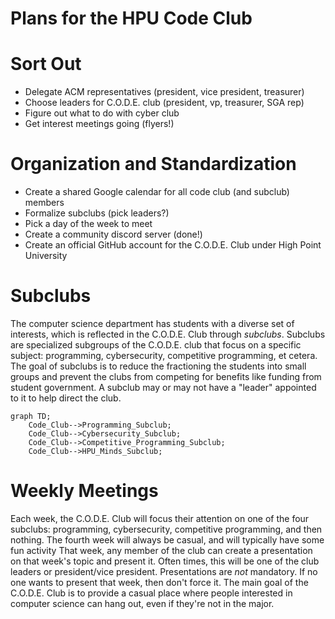 # Plans for the HPU Code Club

# Sort Out
- Delegate ACM representatives (president, vice president, treasurer)
- Choose leaders for C.O.D.E. club (president, vp, treasurer, SGA rep)
- Figure out what to do with cyber club
- Get interest meetings going (flyers!)

# Organization and Standardization
- Create a shared Google calendar for all code club (and subclub) members
- Formalize subclubs (pick leaders?)
- Pick a day of the week to meet
- Create a community discord server (done!)
- Create an official GitHub account for the C.O.D.E. Club under High Point University

# Subclubs
The computer science department has students with a diverse set of interests, which is reflected in the C.O.D.E. Club through _subclubs_. Subclubs are specialized
subgroups of the C.O.D.E. club that focus on a specific subject: programming, cybersecurity, competitive programming, et cetera. The goal of subclubs is to reduce the 
fractioning the students into small groups and prevent the clubs from competing for benefits like funding from student government. A subclub may or may not have a 
"leader" appointed to it to help direct the club.

```mermaid
graph TD;
    Code_Club-->Programming_Subclub;
    Code_Club-->Cybersecurity_Subclub;
    Code_Club-->Competitive_Programming_Subclub;
    Code_Club-->HPU_Minds_Subclub;
```

# Weekly Meetings
Each week, the C.O.D.E. Club will focus their attention on one of the four subclubs: programming, cybersecurity, competitive programming, and then nothing. The
fourth week will always be casual, and will typically have some fun activity That week, any member of the club can create a presentation on that week's topic and 
present it. Often times, this will be one of the club leaders or president/vice president.
Presentations are *not* mandatory. If no one wants to present that week, then don't force it. The main goal of the C.O.D.E. Club is to provide a casual place where
people interested in computer science can hang out, even if they're not in the major.
